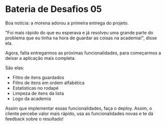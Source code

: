 # Bateria de Desafios 05

Boa notícia: a morena adorou a primeira entrega do projeto. 

"Foi mais rápido do que eu esperava e já resolveu uma grande parte do problema que eu tinha na hora de guardar as coisas na academia!", disse ela.

Agora, falta entregarmos as próximas funcionalidades, para começarmos a deixar a aplicação mais completa.

São elas:

- Filtro de itens guardados
- Filtro de itens em ordem alfabética
- Estatísticas no rodapé
- Limpeza de itens da lista
- Logo da academia

Assim que implementar essas funcionalidades, faça o deploy. Assim, o cliente percebe valor mais rápido, usa as funcionalidades novas e te dá feedback sobre o resultado! 
